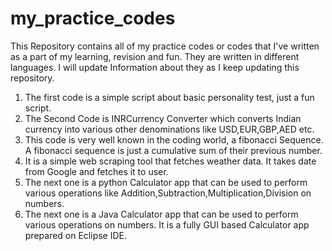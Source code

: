 # my_practice_codes
This Repository contains all of my practice codes or codes that I've written as a part of my learning, revision and fun. They are written in different languages. I will update Information about they as I keep updating this repository. 
1. The first code is a simple script about basic personality test, just a fun script.
2. The Second Code is INRCurrency Converter which converts Indian currency into various other denominations like USD,EUR,GBP,AED etc.
3. This code is very well known in the coding world, a fibonacci Sequence. A fibonacci sequence is just a cumulative sum of their previous number.
4. It is a simple web scraping tool that fetches weather data. It takes date from Google and fetches it to user.
5. The next one is a python Calculator app that can be used to perform various operations like Addition,Subtraction,Multiplication,Division on numbers.
6. The next one is a  Java Calculator app that can be used to perform various operations on numbers. It is a fully GUI based Calculator app prepared on Eclipse IDE.
